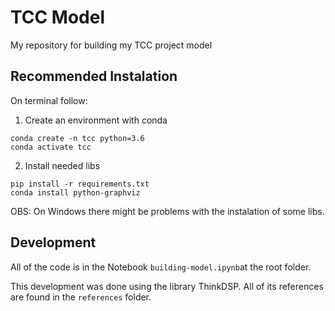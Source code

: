 # TCC Model

My repository for building my TCC project model

## Recommended Instalation


On terminal follow:
1. Create an environment with conda
```
conda create -n tcc python=3.6
conda activate tcc
```
2. Install needed libs
```
pip install -r requirements.txt
conda install python-graphviz
```

OBS: On Windows there might be problems with the instalation of some libs.

## Development

All of the code is in the Notebook `building-model.ipynb`at the root folder.

This development was done using the library ThinkDSP. All of its references are found in the `references` folder.
